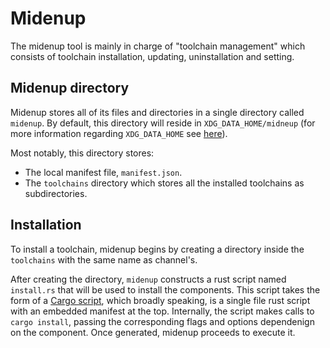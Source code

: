 # Midenup

The midenup tool is mainly in charge of "toolchain management" which consists of toolchain installation, updating, uninstallation and setting.

## Midenup directory

Midenup stores all of its files and directories in a single directory called `midenup`. By default, this directory will reside in `XDG_DATA_HOME/midneup` (for more information regarding `XDG_DATA_HOME` see [here](https://specifications.freedesktop.org/basedir-spec/latest/#variables)).

Most notably, this directory stores:
- The local manifest file, `manifest.json`.
- The `toolchains` directory which stores all the installed toolchains as subdirectories.

## Installation
To install a toolchain, midenup begins by creating a directory inside the `toolchains` with the same name as channel's.

After creating the directory, `midenup` constructs a rust script named `install.rs` that will be used to install the components. This script takes the form of a [Cargo script](https://rust-lang.github.io/rfcs/3424-cargo-script.html), which broadly speaking, is a single file rust script with an embedded manifest at the top. Internally, the script makes calls to `cargo install`, passing the corresponding flags and options dependenign on the component.
Once generated, midenup proceeds to execute it.
